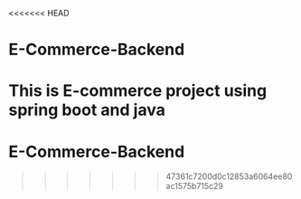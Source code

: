 <<<<<<< HEAD
# E-Commerce-Backend
This is E-commerce project using spring boot and java
=======
# E-Commerce-Backend
>>>>>>> 47361c7200d0c12853a6064ee80ac1575b715c29
